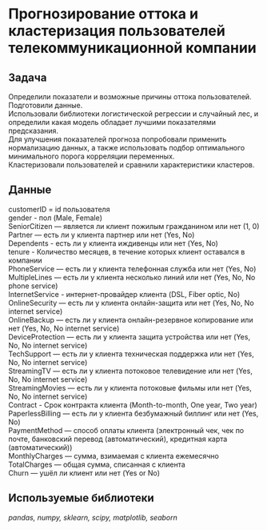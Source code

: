 # Прогнозирование оттока и кластеризация пользователей телекоммуникационной компании

## Задача 
Определили показатели и возможные причины оттока пользователей.  
Подготовили данные.  
Использовали библиотеки логистической регрессии и случайный лес, и определили какая модель обладает лучшими показателями предсказания.  
Для улучшения показателей прогноза попробовали применить нормализацию данных, а также использовать подбор оптимального минимального порога корреляции переменных.   
Кластеризовали пользователей и сравнили характеристики кластеров. 


## Данные

customerID = id пользователя  
gender - пол (Male, Female)  
SeniorCitizen — является ли клиент пожилым гражданином или нет (1, 0)  
Partner — есть ли у клиента партнер или нет (Yes, No)  
Dependents - есть ли у клиента иждивенцы или нет (Yes, No)  
tenure - Количество месяцев, в течение которых клиент оставался в компании  
PhoneService — есть ли у клиента телефонная служба или нет (Yes, No)  
MultipleLines — есть ли у клиента несколько линий или нет (Yes, No, No phone service)  
InternetService - интернет-провайдер клиента (DSL, Fiber optic, No)  
OnlineSecurity — есть ли у клиента онлайн-защита или нет (Yes, No, No internet service)  
OnlineBackup — есть ли у клиента онлайн-резервное копирование или нет (Yes, No, No internet service)  
DeviceProtection — есть ли у клиента защита устройства или нет (Yes, No, No internet service)  
TechSupport — есть ли у клиента техническая поддержка или нет (Yes, No, No internet service)  
StreamingTV — есть ли у клиента потоковое телевидение или нет (Yes, No, No internet service)  
StreamingMovies — есть ли у клиента потоковые фильмы или нет (Yes, No, No internet service)  
Contract - Срок контракта клиента (Month-to-month, One year, Two year)  
PaperlessBilling — есть ли у клиента безбумажный биллинг или нет (Yes, No)  
PaymentMethod — способ оплаты клиента (электронный чек, чек по почте, банковский перевод (автоматический), кредитная карта (автоматический))  
MonthlyCharges — сумма, взимаемая с клиента ежемесячно  
TotalCharges — общая сумма, списанная с клиента  
Churn — ушёл ли клиент или нет (Yes or No)  

## Используемые библиотеки

*pandas, numpy, sklearn, scipy, matplotlib, seaborn* 

